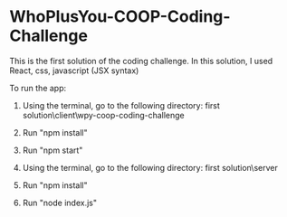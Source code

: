 # WhoPlusYou-COOP-Coding-Challenge

This is the first solution of the coding challenge. In this solution, I used React, css, javascript (JSX syntax)

To run the app:
1. Using the terminal, go to the following directory: first solution\client\wpy-coop-coding-challenge
2. Run "npm install"
3. Run "npm start"

4. Using the terminal, go to the following directory: first solution\server
5. Run "npm install"
6. Run "node index.js"
